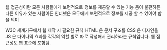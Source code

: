 웹 접근성이란 모든 사람들에게 보편적으로 정보를 제공할 수 있는 기능
몸이 불편하든 다른 이유가 있는 사람이든 인터넷은 모두에게 보편적으로 정보를 제공 할 수 있어야 함을 의미



W3C 세계기구에서 웹 제작 시 필요한 규칙
HTML 은 문서 구조를 
CSS 은 디자인을 
JS 은 다이나믹 효과를 
각각의 역할 별로 따로 작성해서 관리하라는 규칙입니다.
웹 접근성도 웹 표준에 포함됨.
